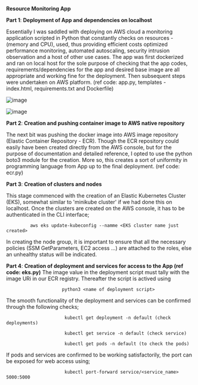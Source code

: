 __Resource Monitoring App__

**Part 1**: **Deployment of App and dependencies on localhost**

Essentially I was saddled with deploying on AWS cloud a monitoring application scripted in Python that constantly checks on resources - (memory and CPU), used, thus providing efficient costs optimized performance monitoring, automated autoscaling, security intrusion observation and a host of other use cases. The app was first dockerized and ran on local host for the sole purpose of checking that the app codes, requirements/dependencies for the app and desired base image are all appropriate and working fine for the deployment. Then subsequent steps were undertaken on AWS platform. (ref code: app.py, templates - index.html, requirements.txt and Dockerfile)

![image](https://github.com/Olalere1/MonitoringApp1/assets/52172707/2abf2f49-73b7-462d-b74c-830f6e883452)

![image](https://github.com/Olalere1/MonitoringApp1/assets/52172707/56513883-9a20-497a-9b11-1786f3bb1929)


**Part 2**: **Creation and pushing container image to AWS native repository**

The next bit was pushing the docker image into AWS image repository (Elastic Container Repository - ECR). Though the ECR repository could easily have been created directly from the AWS console, but for the purpose of documentation and detailed reference, I opted to use the python boto3 module for the creation. More so, this creates a sort of uniformity in programming language from App up to the final deployment. (ref code: ecr.py)

**Part 3**: **Creation of clusters and nodes**

This stage commenced with the creation of an Elastic Kubernetes Cluster (EKS), somewhat similar to 'minikube cluster' if we had done this on localhost. Once the clusters are created on the AWS console, it has to be authenticated in the CLI interface;

             aws eks update-kubeconfig --namme <EKS cluster name just created>
             
In creating the node group, it is important to ensure that all the necessary policies (SSM GetParameters, EC2 access ...) are attached to the roles, else an unhealthy status will be indicated.

**Part 4**: **Creation of deployment and services for access to the App (ref code: eks.py)**
The image value in the deployment script must tally with the image URi in our ECR registry. Thereafter the script is actived using 
                        
                         python3 <name of deployment script>

The smooth functionality of the deployment and services can be confirmed through the following checks; 
                        
                          kubectl get deployment -n default (check deployments)
                        
                          kubectl get service -n default (check service)
                         
                          kubectl get pods -n default (to check the pods)

If pods and services are confirmed to be working satisfactorily, the port can be exposed for web access using;

                          kubectl port-forward service/<service_name> 5000:5000

